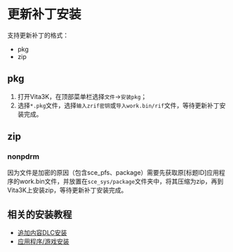 # 更新补丁安装
支持更新补丁的格式：
- pkg
- zip

## pkg
1. 打开Vita3K，在顶部菜单栏选择`文件`->`安装pkg`；
2. 选择`*.pkg`文件，选择`输入zrif密钥`或`导入work.bin/rif`文件，等待更新补丁安装完成。

## zip
### nonpdrm
因为文件是加密的原因（包含sce_pfs、package）需要先获取原[标题ID]应用程序的work.bin文件，并放置在`sce_sys/package`文件夹中，将其压缩为zip，再到Vita3K上安装zip，等待更新补丁安装完成。

## 相关的安装教程
- [追加内容DLC安装](http://croden1999.github.io/Vita3K-Quick-Guide/vita3k/addcont)
- [应用程序/游戏安装](http://croden1999.github.io/Vita3K-Quick-Guide/vita3k/app)
